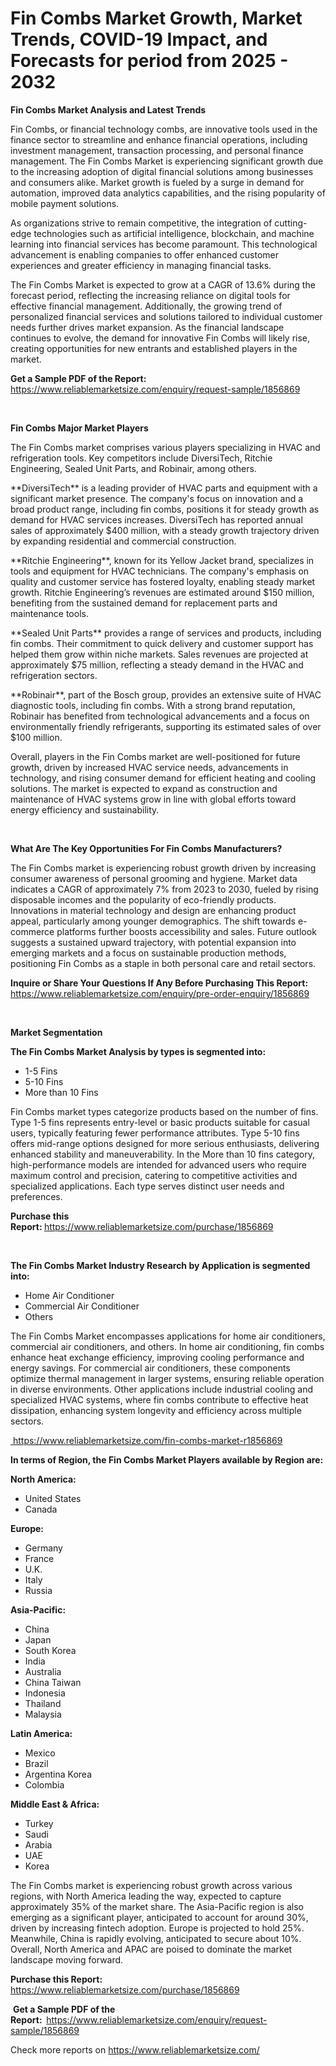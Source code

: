 <p><h1>Fin Combs Market Growth, Market Trends, COVID-19 Impact, and Forecasts for period from 2025 - 2032</h1></p><p><strong>Fin Combs Market Analysis and Latest Trends</strong></p>
<p><p>Fin Combs, or financial technology combs, are innovative tools used in the finance sector to streamline and enhance financial operations, including investment management, transaction processing, and personal finance management. The Fin Combs Market is experiencing significant growth due to the increasing adoption of digital financial solutions among businesses and consumers alike. Market growth is fueled by a surge in demand for automation, improved data analytics capabilities, and the rising popularity of mobile payment solutions.</p><p>As organizations strive to remain competitive, the integration of cutting-edge technologies such as artificial intelligence, blockchain, and machine learning into financial services has become paramount. This technological advancement is enabling companies to offer enhanced customer experiences and greater efficiency in managing financial tasks.</p><p>The Fin Combs Market is expected to grow at a CAGR of 13.6% during the forecast period, reflecting the increasing reliance on digital tools for effective financial management. Additionally, the growing trend of personalized financial services and solutions tailored to individual customer needs further drives market expansion. As the financial landscape continues to evolve, the demand for innovative Fin Combs will likely rise, creating opportunities for new entrants and established players in the market.</p></p>
<p><strong>Get a Sample PDF of the Report:&nbsp;</strong> <a href="https://www.reliablemarketsize.com/enquiry/request-sample/1856869?utm_campaign=1143&utm_medium=2&utm_source=Github&utm_content=ia&utm_term=07022025&utm_id=fin-combs">https://www.reliablemarketsize.com/enquiry/request-sample/1856869</a></p>
<p>&nbsp;</p>
<p><strong>Fin Combs Major Market Players</strong></p>
<p><p>The Fin Combs market comprises various players specializing in HVAC and refrigeration tools. Key competitors include DiversiTech, Ritchie Engineering, Sealed Unit Parts, and Robinair, among others. </p><p>**DiversiTech** is a leading provider of HVAC parts and equipment with a significant market presence. The company's focus on innovation and a broad product range, including fin combs, positions it for steady growth as demand for HVAC services increases. DiversiTech has reported annual sales of approximately $400 million, with a steady growth trajectory driven by expanding residential and commercial construction.</p><p>**Ritchie Engineering**, known for its Yellow Jacket brand, specializes in tools and equipment for HVAC technicians. The company's emphasis on quality and customer service has fostered loyalty, enabling steady market growth. Ritchie Engineering’s revenues are estimated around $150 million, benefiting from the sustained demand for replacement parts and maintenance tools.</p><p>**Sealed Unit Parts** provides a range of services and products, including fin combs. Their commitment to quick delivery and customer support has helped them grow within niche markets. Sales revenues are projected at approximately $75 million, reflecting a steady demand in the HVAC and refrigeration sectors.</p><p>**Robinair**, part of the Bosch group, provides an extensive suite of HVAC diagnostic tools, including fin combs. With a strong brand reputation, Robinair has benefited from technological advancements and a focus on environmentally friendly refrigerants, supporting its estimated sales of over $100 million.</p><p>Overall, players in the Fin Combs market are well-positioned for future growth, driven by increased HVAC service needs, advancements in technology, and rising consumer demand for efficient heating and cooling solutions. The market is expected to expand as construction and maintenance of HVAC systems grow in line with global efforts toward energy efficiency and sustainability.</p></p>
<p>&nbsp;</p>
<p><strong>What Are The Key Opportunities For Fin Combs Manufacturers?</strong></p>
<p><p>The Fin Combs market is experiencing robust growth driven by increasing consumer awareness of personal grooming and hygiene. Market data indicates a CAGR of approximately 7% from 2023 to 2030, fueled by rising disposable incomes and the popularity of eco-friendly products. Innovations in material technology and design are enhancing product appeal, particularly among younger demographics. The shift towards e-commerce platforms further boosts accessibility and sales. Future outlook suggests a sustained upward trajectory, with potential expansion into emerging markets and a focus on sustainable production methods, positioning Fin Combs as a staple in both personal care and retail sectors.</p></p>
<p><strong>Inquire or Share Your Questions If Any Before Purchasing This Report:</strong> <a href="https://www.reliablemarketsize.com/enquiry/pre-order-enquiry/1856869?utm_campaign=1143&utm_medium=2&utm_source=Github&utm_content=ia&utm_term=07022025&utm_id=fin-combs">https://www.reliablemarketsize.com/enquiry/pre-order-enquiry/1856869</a></p>
<p>&nbsp;</p>
<p><strong>Market Segmentation</strong></p>
<p><strong>The Fin Combs Market Analysis by types is segmented into:</strong></p>
<p><ul><li>1-5 Fins</li><li>5-10 Fins</li><li>More than 10 Fins</li></ul></p>
<p><p>Fin Combs market types categorize products based on the number of fins. Type 1-5 fins represents entry-level or basic products suitable for casual users, typically featuring fewer performance attributes. Type 5-10 fins offers mid-range options designed for more serious enthusiasts, delivering enhanced stability and maneuverability. In the More than 10 fins category, high-performance models are intended for advanced users who require maximum control and precision, catering to competitive activities and specialized applications. Each type serves distinct user needs and preferences.</p></p>
<p><strong>Purchase this Report:&nbsp;</strong><a href="https://www.reliablemarketsize.com/purchase/1856869?utm_campaign=1143&utm_medium=2&utm_source=Github&utm_content=ia&utm_term=07022025&utm_id=fin-combs">https://www.reliablemarketsize.com/purchase/1856869</a></p>
<p>&nbsp;</p>
<p><strong>The Fin Combs Market Industry Research by Application is segmented into:</strong></p>
<p><ul><li>Home Air Conditioner</li><li>Commercial Air Conditioner</li><li>Others</li></ul></p>
<p><p>The Fin Combs Market encompasses applications for home air conditioners, commercial air conditioners, and others. In home air conditioning, fin combs enhance heat exchange efficiency, improving cooling performance and energy savings. For commercial air conditioners, these components optimize thermal management in larger systems, ensuring reliable operation in diverse environments. Other applications include industrial cooling and specialized HVAC systems, where fin combs contribute to effective heat dissipation, enhancing system longevity and efficiency across multiple sectors.</p></p>
<p><a href="https://www.reliablemarketsize.com/fin-combs-market-r1856869?utm_campaign=1143&utm_medium=2&utm_source=Github&utm_content=ia&utm_term=07022025&utm_id=fin-combs">&nbsp;https://www.reliablemarketsize.com/fin-combs-market-r1856869</a></p>
<p><strong>In terms of Region, the Fin Combs Market Players available by Region are:</strong></p>
<p>
    <p> <strong> North America: </strong>
        <ul>
            <li>United States</li>
            <li>Canada</li>
        </ul>
        </p> 
    <p> <strong> Europe: </strong>
        <ul>
            <li>Germany</li>
            <li>France</li>
            <li>U.K.</li>
            <li>Italy</li>
            <li>Russia</li>
        </ul>
        </p> 
    <p> <strong> Asia-Pacific: </strong>
        <ul>
            <li>China</li>
            <li>Japan</li>
            <li>South Korea</li>
            <li>India</li>
            <li>Australia</li>
            <li>China Taiwan</li>
            <li>Indonesia</li>
            <li>Thailand</li>
            <li>Malaysia</li>
        </ul>
        </p> 
    <p> <strong> Latin America: </strong>
        <ul>
            <li>Mexico</li>
            <li>Brazil</li>
            <li>Argentina Korea</li>
            <li>Colombia</li>
        </ul>
        </p> 
    <p> <strong> Middle East & Africa: </strong>
        <ul>
            <li>Turkey</li>
            <li>Saudi</li>
            <li>Arabia</li>
            <li>UAE</li>
            <li>Korea</li>
        </ul>
    </p>
    </p>
<p><p>The Fin Combs market is experiencing robust growth across various regions, with North America leading the way, expected to capture approximately 35% of the market share. The Asia-Pacific region is also emerging as a significant player, anticipated to account for around 30%, driven by increasing fintech adoption. Europe is projected to hold 25%. Meanwhile, China is rapidly evolving, anticipated to secure about 10%. Overall, North America and APAC are poised to dominate the market landscape moving forward.</p></p>
<p><strong>Purchase this Report: </strong><a href="https://www.reliablemarketsize.com/purchase/1856869?utm_campaign=1143&utm_medium=2&utm_source=Github&utm_content=ia&utm_term=07022025&utm_id=fin-combs">https://www.reliablemarketsize.com/purchase/1856869</a></p>
<p>&nbsp;<strong>Get a Sample PDF of the Report:&nbsp;&nbsp;</strong><a href="https://www.reliablemarketsize.com/enquiry/request-sample/1856869?utm_campaign=1143&utm_medium=2&utm_source=Github&utm_content=ia&utm_term=07022025&utm_id=fin-combs">https://www.reliablemarketsize.com/enquiry/request-sample/1856869</a></p>
<p><strong></strong></p>
<p>Check more reports on <a href="https://www.reliablemarketsize.com/?utm_campaign=1143&utm_medium=2&utm_source=Github&utm_content=ia&utm_term=07022025&utm_id=fin-combs">https://www.reliablemarketsize.com/</a></p>